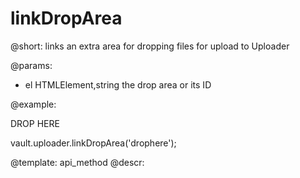 linkDropArea
=============

@short: links an extra area for dropping files for upload to Uploader

@params:

- el 	HTMLElement,string 		the drop area or its ID



@example:
<div id="drophere">DROP HERE</div>

vault.uploader.linkDropArea('drophere');

@template: api_method
@descr:



